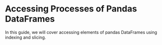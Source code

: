 # Accessing Processes of Pandas DataFrames

In this guide, we will cover accessing elements of pandas DataFrames using indexing and slicing.
